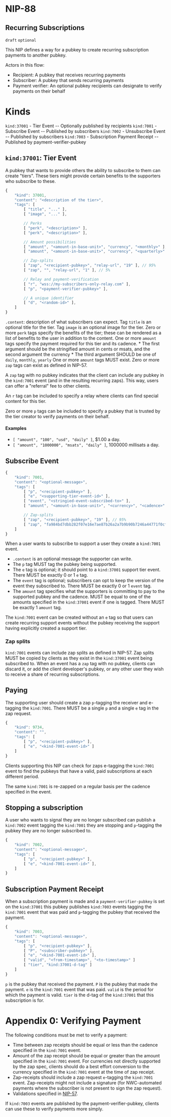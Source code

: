 NIP-88
======

Recurring Subscriptions
-----------------------

`draft` `optional`

This NIP defines a way for a pubkey to create recurring subscription payments to another pubkey.

Actors in this flow:
* Recipient: A pubkey that receives recurring payments
* Subscriber: A pubkey that sends recurring payments
* Payment verifier: An optional pubkey recipients can designate to verify payments on their behalf

# Kinds
`kind:37001` - Tier Event -- Optionally published by recipients
`kind:7001` - Subscribe Event -- Published by subscribers
`kind:7002` - Unsubscribe Event -- Published by subscribers
`kind:7003` - Subscription Payment Receipt -- Published by payment-verifier-pubkey

## `kind:37001`: Tier Event
A pubkey that wants to provide others the ability to subscribe to them can create "tiers". These tiers might provide certain benefits to the supporters who subscribe to these.

```js
{
    "kind": 37001,
    "content": "<description of the tier>",
    "tags": [
        [ "title", "..." ],
        [ "image", "..." ],

        // Perks
        [ "perk", "<description>" ],
        [ "perk", "<description>" ],

        // Amount possibilities
        [ "amount", "<amount-in-base-unit>", "currency", "<monthly>" ],
        [ "amount", "<amount-in-base-unit>", "currency", "<quarterly>" ],

        // Zap-splits
        [ "zap", "<recipient-pubkey>", "relay-url", "19" ], // 95%
        [ "zap", "", "relay-url", "1" ], // 5%

        // Relay and payment-verification
        [ "r", "wss://my-subscribers-only-relay.com" ],
        [ "p", "<payment-verifier-pubkey>" ],

        // A unique identifier
        [ "d", "<random-id>" ],
    ]
}
```

`.content`: description of what subscribers can expect.
Tag `title` is an optional title for the tier.
Tag `image` is an optional image for the tier.
Zero or more `perk` tags specify the benefits of the tier; these can be rendered as a list of benefits to the user in addition to the content.
One or more `amount` tags specify the payment required for this tier and its cadence.
    * The first argument should be the stringified amount in cents or msats, and the second argument the currency
    * The third argument SHOULD be one of `daily`, `monthly`, `yearly`
One or more `amount` tags MUST exist.
Zero or more `zap` tags can exist as defined in NIP-57.

A `zap` tag with no pubkey indicates that the client can include any pubkey in the `kind:7001` event (and in the resulting recurring zaps). This way, users can offer a "referral" fee to other clients.

An `r` tag can be included to specify a relay where clients can find special content for this tier.

Zero or more `p` tags can be included to specify a pubkey that is trusted by the tier creator to verify payments on their behalf.

#### Examples
* `[ "amount", "100", "usd", "daily" ]`, $1.00 a day.
* `[ "amount", "1000000", "msats", "daily" ]`, 1000000 millisats a day.

## Subscribe Event

```js
{
    "kind": 7001,
    "content": "<optional-message>",
    "tags": [
        [ "p", "<recipient-pubkey>" ],
        [ "e", "<supporting-tier-event-id>" ],
        [ "event", "<stringied-event-subscribed-to>" ],
        [ "amount", "<amount-in-base-unit>", "<currency>", "<cadence>" ],

        // Zap-splits
        [ "zap", "<recipient-pubkey>", "19" ], // 95%
        [ "zap", "fa984bd7dbb282f07e16e7ae87b26a2a7b9b90b7246a44771f0cf5ae58018f52", "1" ], // 5% to client developer where subscription was created
    ]
}
```

When a user wants to subscribe to support a user they create a `kind:7001` event.

* `.content` is an optional message the supporter can write.
* The `p` tag MUST tag the pubkey being supported.
* The `e` tag is optional; it should point to a `kind:37001` support tier event. There MUST be exactly 0 or 1 `e` tag.
* The `event` tag is optional; subscribers can opt to keep the version of the event they subscribed to. There MUST be exactly 0 or 1 `event` tag.
* The `amount` tag specifies what the supporters is committing to pay to the supported pubkey and the cadence. MUST be equal to one of the amounts specified in the
`kind:37001` event if one is tagged. There MUST be exactly 1 `amount` tag.

The `kind:7001` event can be created without an `e` tag so that users can create recurring support events without the pubkey receiving the support having explicitly created a support tier.

### Zap splits
`kind:7001` events can include zap splits as defined in NIP-57. Zap splits MUST be copied by clients as they exist in the `kind:37001` event being subscribed to. When an event has a `zap` tag with no pubkey, clients can discard it, or add the client developer's pubkey, or any other user they wish to receive a share of recurring subscriptions.

## Paying
The supporting user should create a zap `p`-tagging the receiver and e-tagging the `kind:7001`. There MUST be a single `p` and a single `e` tag in the zap request.

```js
{
    "kind": 9734,
    "content": "",
    "tags": [
        [ "p", "<recipient-pubkey>" ],
        [ "e", "<kind-7001-event-id>" ]
    ]
}
```

Clients supporting this NIP can check for zaps e-tagging the `kind:7001` event to find the pubkeys that have a valid, paid subscriptions at each different period.

The same `kind:7001` is re-zapped on a regular basis per the cadence specified in the event.

## Stopping a subscription
A user who wants to signal they are no longer subscribed can publish a `kind:7002` event tagging the `kind:7001` they are stopping and `p`-tagging the pubkey they are no longer subscribed to.

```js
{
    "kind": 7002,
    "content": "<optional-message>",
    "tags": [
        [ "p", "<recipient-pubkey>" ],
        [ "e", "<kind-7001-event-id>" ],
    ]
}
```

## Subscription Payment Receipt
When a subscription payment is made and a `payment-verifier-pubkey` is set on the `kind:37001` this pubkey publishes `kind:7003` events tagging the `kind:7001` event that was paid and `p`-tagging the pubkey that received the payment.

```js
{
    "kind": 7003,
    "content": "<optional-message>",
    "tags": [
        [ "p", "<recipient-pubkey>" ],
        [ "P", "<subscriber-pubkey>" ],
        [ "e", "<kind-7001-event-id>" ],
        [ "valid", "<from-timestamp>", "<to-timestamp>" ]
        [ "tier", "kind:37001-d-tag" ]
    ]
}
```

`p` is the pubkey that received the payment.
`P` is the pubkey that made the payment.
`e` is the `kind:7001` event that was paid.
`valid` is the period for which the payment is valid.
`tier` is the d-tag of the `kind:37001` that this subscription is for.

# Appendix 0: Verifying Payment
The following conditions must be met to verify a payment:

* Time between zap receipts should be equal or less than the cadence specified in the `kind:7001` event.
* Amount of the zap receipt should be equal or greater than the amount specified in the `kind:7001` event. For currencies not directly supported by the zap spec, clients should do a best effort conversion to the currency specified in the `kind:7001` event at the time of zap receipt.
* Zap-receipts should include a zap request `e`-tagging the `kind:7001` event. Zap-receipts might not include a signature (for NWC-automated payments where the subscriber is not present to sign the zap request).
* Validations specified in [NIP-57](https://github.com/nostr-protocol/nips/blob/master/57.md).

If `kind:7003` events are published by the payment-verifier-pubkey, clients can use these to verify payments more simply.